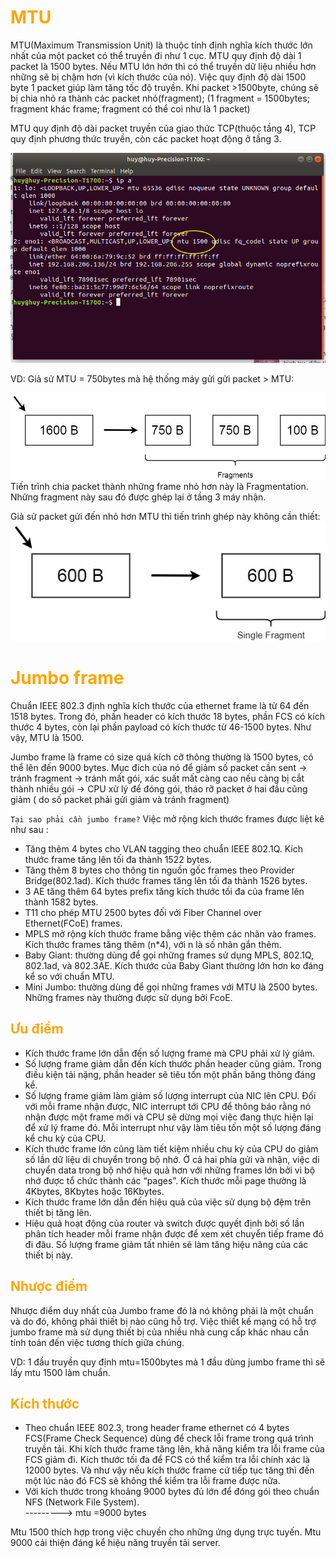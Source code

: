 <h1 style="color:orange">MTU</h1>
MTU(Maximum Transmission Unit) là thuộc tính định nghĩa kích thước lớn nhất của một packet có thể truyền đi như 1 cục.
MTU quy định độ dài 1 packet là 1500 bytes. Nếu MTU lớn hớn thì có thể truyền dữ liệu nhiều hơn những sẽ bị chậm hơn (vì kích thước của nó). Việc quy định độ dài 1500 byte 1 packet giúp làm tăng tốc độ truyền. Khi packet >1500byte, chúng sẽ bị chia nhỏ ra thành các packet nhỏ(fragment); (1 fragment = 1500bytes; fragment khác frame; fragment có thể coi như là 1 packet)

MTU quy định độ dài packet truyền của giao thức TCP(thuộc tầng 4), TCP quy định phương thức truyền, còn các packet hoạt động ở tầng 3.

![mtu1](../img/mtu1.png)

VD: Giả sử MTU = 750bytes mà hệ thống máy gửi gửi packet > MTU:

![mtu2](../img/mtu2.jpg)
Tiến trình chia packet thành những frame nhỏ hơn này là Fragmentation. Những fragment này sau đó được ghép lại ở tầng 3 máy nhận.

Giả sử packet gửi đến nhỏ hơn MTU thì tiến trình ghép này không cần thiết:
![mtu3](../img/mtu3.jpg)
<h1 style="color:orange">Jumbo frame</h1>
Chuẩn IEEE 802.3 định nghĩa kích thước của ethernet frame là từ 64 đến 1518 bytes. Trong đó, phần header có kích thước 18 bytes, phần FCS có kích thước 4 bytes, còn lại phần payload có kích thước từ 46-1500 bytes. Như vậy, MTU là 1500.

Jumbo frame là frame có size quá kích cỡ thông thường là 1500 bytes, có thể lên đến 9000 bytes. Mục đích của nó để giảm số packet cần sent -> tránh fragment -> tránh mất gói, xác suất mất càng cao nếu càng bị cắt thành nhiều gói -> CPU xử lý để đóng gói, tháo rỡ packet ở hai đầu cũng giảm ( do số packet phải gửi giảm và tránh fragment)

`Tại sao phải cần jumbo frame?`
Việc mở rộng kích thước frames được liệt kê như sau :

- Tăng thêm 4 bytes cho VLAN tagging theo chuẩn IEEE 802.1Q. Kích thước frame tăng lên tối đa thành 1522 bytes.
- Tăng thêm 8 bytes cho thông tin nguồn gốc frames theo Provider Bridge(802.1ad). Kích thước frames tăng lên tối đa thành 1526 bytes.
- 3 AE tăng thêm 64 bytes prefix tăng kích thước tối đa của frame lên thành 1582 bytes.
- T11 cho phép MTU 2500 bytes đối với Fiber Channel over Ethernet(FCoE) frames.
- MPLS mở rộng kích thước frame bằng việc thêm các nhãn vào frames. Kích thước frames tăng thêm (n*4), với n là số nhãn gắn thêm.
- Baby Giant: thường dùng để gọi những frames sử dụng MPLS, 802.1Q, 802.1ad, và 802.3AE. Kích thước của Baby Giant thường lớn hơn ko đáng kể so với chuẩn MTU.
- Mini Jumbo: thường dùng để gọi những frames với MTU là 2500 bytes. Những frames này thường được sử dụng bởi FcoE.
<h2 style="color:orange">Ưu điểm</h2>

- Kích thước frame lớn dẫn đến số lượng frame mà CPU phải xử lý giảm.
- Số lượng frame giảm dẫn đến kích thước phần header cũng giảm. Trong điều kiện tải nặng, phần header sẽ tiêu tốn một phần băng thông đáng kể.
- Số lượng frame giảm làm giảm số lượng interrupt của NIC lên CPU. Đối với mỗi frame nhận được, NIC interrupt tới CPU để thông báo rằng nó nhận được một frame mới và CPU sẽ dừng mọi việc đang thực hiện lại để xử lý frame đó. Mỗi interrupt như vậy làm tiêu tốn một số lượng đáng kể chu kỳ của CPU.
- Kích thước frame lớn cũng làm tiết kiệm nhiều chu kỳ của CPU do giảm số lần dữ liệu di chuyển trong bộ nhớ. Ở cả hai phía gửi và nhận, việc di chuyển data trong bộ nhớ hiệu quả hơn với những frames lớn bởi vì bộ nhớ được tổ chức thành các “pages”. Kích thước mỗi page thường là 4Kbytes, 8Kbytes hoặc 16Kbytes.
- Kích thước frame lớn dẫn đến hiệu quả của việc sử dụng bộ đệm trên thiết bị tăng lên.
- Hiệu quả hoạt động của router và switch được quyết định bởi số lần phân tích header mỗi frame nhận được để xem xét chuyển tiếp frame đó đi đâu. Số lượng frame giảm tất nhiên sẽ làm tăng hiệu năng của các thiết bị này.
<h2 style="color:orange">Nhược điểm</h2>
Nhược điểm duy nhất của Jumbo frame đó là nó không phải là một chuẩn và do đó, không phải thiết bị nào cũng hỗ trợ. Việc thiết kế mạng có hỗ trợ jumbo frame mà sử dụng thiết bị của nhiều nhà cung cấp khác nhau cần tính toán đến việc tương thích giữa chúng.

VD: 1 đầu truyền quy định mtu=1500bytes mà 1 đầu dùng jumbo frame thì sẽ lấy mtu 1500 làm chuẩn.
<h2 style="color:orange">Kích thước</h2>

- Theo chuẩn IEEE 802.3, trong header frame ethernet có 4 bytes FCS(Frame Check Sequence) dùng để check lỗi frame trong quá trình truyền tải. Khi kích thước frame tăng lên, khả năng kiểm tra lỗi frame của FCS giảm đi. Kích thước tối đa để FCS có thể kiểm tra lỗi chính xác là 12000 bytes. Và như vậy nếu kích thước frame cứ tiếp tục tăng thì đến một lúc nào đó FCS sẽ không thể kiểm tra lỗi frame được nữa.
- Với kích thước trong khoảng 9000 bytes đủ lớn để đóng gói theo chuẩn NFS (Network File System).<br>
---------> mtu =9000 bytes

Mtu 1500 thích hợp trong việc chuyền cho những ứng dụng trực tuyến. Mtu 9000 cải thiện đáng kể hiệu năng truyền tải server.